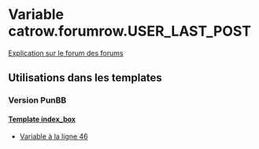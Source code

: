 # Variable catrow.forumrow.USER_LAST_POST
[Explication sur le forum des forums](http://forum.forumactif.com/t294113-listing-des-variables#catrow.forumrow.USER_LAST_POST)

## Utilisations dans les templates

### Version PunBB

#### [Template index_box](punbb/index_box.md)
* [Variable à la ligne 46](../punbb/index_box.tpl#L46)